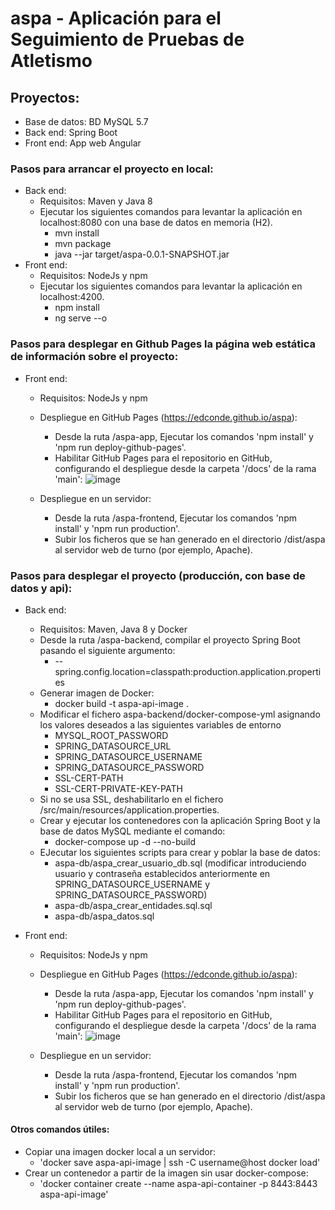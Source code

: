 # aspa - Aplicación para el Seguimiento de Pruebas de Atletismo

## Proyectos:
- Base de datos: BD MySQL 5.7
- Back end: Spring Boot
- Front end: App web Angular

### Pasos para arrancar el proyecto en local:

- Back end:
    -   Requisitos: Maven y Java 8
    -   Ejecutar los siguientes comandos para levantar la aplicación en localhost:8080 con una base de datos en memoria (H2).
        -   mvn install
        -   mvn package
        -   java --jar target/aspa-0.0.1-SNAPSHOT.jar
- Front end:
    -   Requisitos: NodeJs y npm
    -   Ejecutar los siguientes comandos para levantar la aplicación en localhost:4200.
        -   npm install
        -   ng serve --o
        
### Pasos para desplegar en Github Pages la página web estática de información sobre el proyecto:
- Front end:
    -   Requisitos: NodeJs y npm    
    -   Despliegue en GitHub Pages (https://edconde.github.io/aspa):
        -   Desde la ruta /aspa-app, Ejecutar los comandos 'npm install' y 'npm run deploy-github-pages'.
        -   Habilitar GitHub Pages para el repositorio en GitHub, configurando el despliegue desde la carpeta '/docs' de la rama 'main':
        ![image](https://user-images.githubusercontent.com/15130843/192157557-1882fde0-79dc-45af-83e1-a6ba57c3f059.png)

    -   Despliegue en un servidor:
        -   Desde la ruta /aspa-frontend, Ejecutar los comandos 'npm install' y 'npm run production'.
        -   Subir los ficheros que se han generado en el directorio /dist/aspa al servidor web de turno (por ejemplo, Apache).
        
### Pasos para desplegar el proyecto (producción, con base de datos y api):
- Back end:
    -   Requisitos: Maven, Java 8 y Docker
    -   Desde la ruta /aspa-backend, compilar el proyecto Spring Boot pasando el siguiente argumento:
        -   --spring.config.location=classpath:production.application.properties
    -   Generar imagen de Docker:
        -   docker build -t aspa-api-image .
    -   Modificar el fichero aspa-backend/docker-compose-yml asignando los valores deseados a las siguientes variables de entorno
        -   MYSQL_ROOT_PASSWORD
        -   SPRING_DATASOURCE_URL
        -   SPRING_DATASOURCE_USERNAME
        -   SPRING_DATASOURCE_PASSWORD
        -   SSL-CERT-PATH
        -   SSL-CERT-PRIVATE-KEY-PATH
    -   Si no se usa SSL, deshabilitarlo en el fichero /src/main/resources/application.properties.
    -   Crear y ejecutar los contenedores con la aplicación Spring Boot y la base de datos MySQL mediante el comando:
        -   docker-compose up -d --no-build
    -   EJecutar los siguientes scripts para crear y poblar la base de datos:
        -   aspa-db/aspa_crear_usuario_db.sql (modificar introduciendo usuario y contraseña establecidos anteriormente en SPRING_DATASOURCE_USERNAME y SPRING_DATASOURCE_PASSWORD)
        -   aspa-db/aspa_crear_entidades.sql.sql
        -   aspa-db/aspa_datos.sql

- Front end:
    -   Requisitos: NodeJs y npm    
    -   Despliegue en GitHub Pages (https://edconde.github.io/aspa):
        -   Desde la ruta /aspa-app, Ejecutar los comandos 'npm install' y 'npm run deploy-github-pages'.
        -   Habilitar GitHub Pages para el repositorio en GitHub, configurando el despliegue desde la carpeta '/docs' de la rama 'main':
        ![image](https://user-images.githubusercontent.com/15130843/192157557-1882fde0-79dc-45af-83e1-a6ba57c3f059.png)

    -   Despliegue en un servidor:
        -   Desde la ruta /aspa-frontend, Ejecutar los comandos 'npm install' y 'npm run production'.
        -   Subir los ficheros que se han generado en el directorio /dist/aspa al servidor web de turno (por ejemplo, Apache).

#### Otros comandos útiles:
-   Copiar una imagen docker local a un servidor:
    -   'docker save aspa-api-image | ssh -C username@host docker load'
-   Crear un contenedor a partir de la imagen sin usar docker-compose:
    -   'docker container create --name aspa-api-container -p 8443:8443 aspa-api-image'
